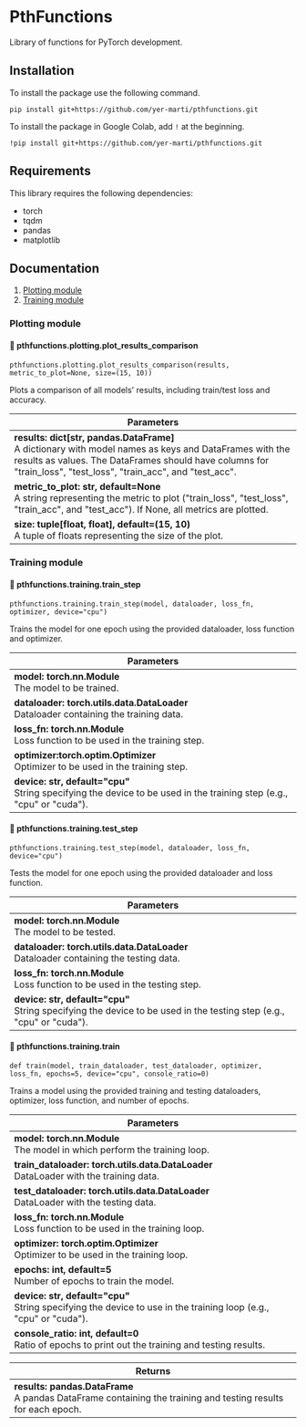 # PthFunctions

Library of functions for PyTorch development.

## Installation

To install the package use the following command.

```
pip install git+https://github.com/yer-marti/pthfunctions.git
```

To install the package in Google Colab, add `!` at the beginning.

```
!pip install git+https://github.com/yer-marti/pthfunctions.git
```

## Requirements

This library requires the following dependencies:

* torch
* tqdm
* pandas
* matplotlib

## Documentation

1. [Plotting module](#plotting-module)
2. [Training module](#training-module)

### Plotting module

#### :large_orange_diamond: pthfunctions.plotting.plot_results_comparison

```
pthfunctions.plotting.plot_results_comparison(results, metric_to_plot=None, size=(15, 10))
```

Plots a comparison of all models' results, including train/test loss and accuracy.

| Parameters |
| --- |
| **results: dict[str, pandas.DataFrame]** <br> A dictionary with model names as keys and DataFrames with the results as values. The DataFrames should have columns for "train_loss", "test_loss", "train_acc", and "test_acc". |
| **metric_to_plot: str, default=None** <br> A string representing the metric to plot ("train_loss", "test_loss", "train_acc", and "test_acc"). If None, all metrics are plotted. |
| **size: tuple[float, float], default=(15, 10)** <br> A tuple of floats representing the size of the plot. |

### Training module

#### :large_orange_diamond: pthfunctions.training.train_step

```
pthfunctions.training.train_step(model, dataloader, loss_fn, optimizer, device="cpu")
```

Trains the model for one epoch using the provided dataloader, loss function and optimizer.

| Parameters |
| --- |
| **model: torch.nn.Module** <br> The model to be trained. |
| **dataloader: torch.utils.data.DataLoader** <br> Dataloader containing the training data. |
| **loss_fn: torch.nn.Module** <br> Loss function to be used in the training step. |
| **optimizer:torch.optim.Optimizer** <br> Optimizer to be used in the training step. |
| **device: str, default="cpu"** <br> String specifying the device to be used in the training step (e.g., "cpu" or "cuda"). |

#### :large_orange_diamond: pthfunctions.training.test_step

```
pthfunctions.training.test_step(model, dataloader, loss_fn, device="cpu")
```

Tests the model for one epoch using the provided dataloader and loss function.

| Parameters |
| --- |
| **model: torch.nn.Module** <br> The model to be tested. |
| **dataloader: torch.utils.data.DataLoader** <br> Dataloader containing the testing data. |
| **loss_fn: torch.nn.Module** <br> Loss function to be used in the testing step. |
| **device: str, default="cpu"** <br> String specifying the device to be used in the testing step (e.g., "cpu" or "cuda"). |

#### :large_orange_diamond: pthfunctions.training.train

```
def train(model, train_dataloader, test_dataloader, optimizer, loss_fn, epochs=5, device="cpu", console_ratio=0)
```

Trains a model using the provided training and testing dataloaders, optimizer, loss function, and number of epochs.

| Parameters |
| --- |
| **model: torch.nn.Module** <br> The model in which perform the training loop. |
| **train_dataloader: torch.utils.data.DataLoader** <br> DataLoader with the training data. |
| **test_dataloader: torch.utils.data.DataLoader** <br> DataLoader with the testing data. |
| **loss_fn: torch.nn.Module** <br> Loss function to be used in the training loop. |
| **optimizer: torch.optim.Optimizer** <br> Optimizer to be used in the training loop. |
| **epochs: int, default=5** <br> Number of epochs to train the model. |
| **device: str, default="cpu"** <br> String specifying the device to use in the training loop (e.g., "cpu" or "cuda"). |
| **console_ratio: int, default=0** <br> Ratio of epochs to print out the training and testing results. |

| Returns |
| --- |
| **results: pandas.DataFrame** <br> A pandas DataFrame containing the training and testing results for each epoch. | 

